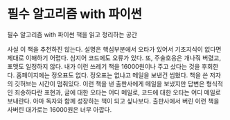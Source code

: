 # 필수 알고리즘 with 파이썬

필수 알고리즘 with 파이썬 책을 읽고 정리하는 공간

사실 이 책을 추천하진 않는다. 설명은 핵심부분에서 오타가 있어서 기초지식이 없다면 제대로 이해하기 어렵다. 심지어 코드에도 오류가 있다. 또, 주술호응은 개나줘 버렸고, 포맷도 일정하지 않다. 내가 이런 쓰레기 책을 16000원이나 주고 샀다는 것을 후회한다. 홈페이지에는 정오표도 없다. 정오표는 없냐고 메일을 보낸건 씹혔다. 책을 쓴 저자의 깃허브는 시간이 멈춰있다. 이런 책을 낸 출판사에게 메일을 보냈지만 답변은 형식적인 죄송하다란 표현과, 글에 대한 오타는 어디 메일로, 코드에 대한 오타는 어디 메일로 보내란다. 아마 독자와 함께 성장하는 책이 되고 싶나보다.
출판사에서 버린 이런 책을 사버린 대가로는 16000원은 너무 아깝다.

